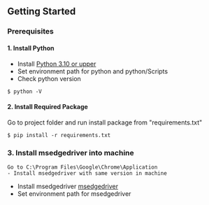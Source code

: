 ## Getting Started
### Prerequisites
#### 1. Install Python
 - Install [Python 3.10 or upper](https://www.python.org/downloads/)
 - Set environment path for python and python/Scripts
 - Check python version
```
$ python -V
``` 
#### 2. Install Required Package
Go to project folder and run install package from "requirements.txt" 
```
$ pip install -r requirements.txt
``` 

### 3. Install msedgedriver into machine
```
Go to C:\Program Files\Google\Chrome\Application
- Install msedgedriver with same version in machine
``` 
 - Install msedgedriver [msedgedriver](https://developer.microsoft.com/en-us/microsoft-edge/tools/webdriver/) 
 - Set environment path for msedgedriver